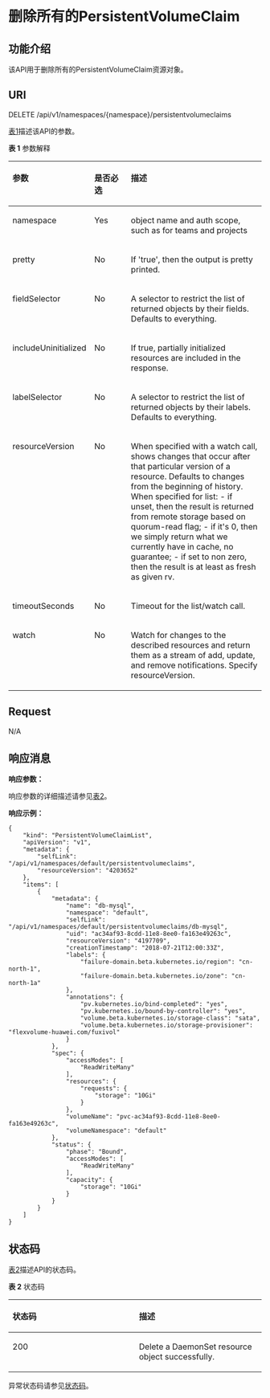# 删除所有的PersistentVolumeClaim<a name="cce_02_0118"></a>

## 功能介绍<a name="section14672911"></a>

该API用于删除所有的PersistentVolumeClaim资源对象。

## URI<a name="section64947336"></a>

DELETE /api/v1/namespaces/\{namespace\}/persistentvolumeclaims

[表1](#d0e27629)描述该API的参数。

**表 1**  参数解释

<a name="d0e27629"></a>
<table><thead align="left"><tr id="row38917299"><th class="cellrowborder" valign="top" width="22.45%" id="mcps1.2.4.1.1"><p id="p65293496"><a name="p65293496"></a><a name="p65293496"></a>参数</p>
</th>
<th class="cellrowborder" valign="top" width="16.33%" id="mcps1.2.4.1.2"><p id="p54281838"><a name="p54281838"></a><a name="p54281838"></a>是否必选</p>
</th>
<th class="cellrowborder" valign="top" width="61.22%" id="mcps1.2.4.1.3"><p id="p34752764"><a name="p34752764"></a><a name="p34752764"></a>描述</p>
</th>
</tr>
</thead>
<tbody><tr id="row63510539"><td class="cellrowborder" valign="top" width="22.45%" headers="mcps1.2.4.1.1 "><p id="p44080067"><a name="p44080067"></a><a name="p44080067"></a>namespace</p>
</td>
<td class="cellrowborder" valign="top" width="16.33%" headers="mcps1.2.4.1.2 "><p id="p13715659"><a name="p13715659"></a><a name="p13715659"></a>Yes</p>
</td>
<td class="cellrowborder" valign="top" width="61.22%" headers="mcps1.2.4.1.3 "><p id="p37226571"><a name="p37226571"></a><a name="p37226571"></a>object name and auth scope, such as for teams and projects</p>
</td>
</tr>
<tr id="row66603688"><td class="cellrowborder" valign="top" width="22.45%" headers="mcps1.2.4.1.1 "><p id="p26189648"><a name="p26189648"></a><a name="p26189648"></a>pretty</p>
</td>
<td class="cellrowborder" valign="top" width="16.33%" headers="mcps1.2.4.1.2 "><p id="p40986757"><a name="p40986757"></a><a name="p40986757"></a>No</p>
</td>
<td class="cellrowborder" valign="top" width="61.22%" headers="mcps1.2.4.1.3 "><p id="p31593006"><a name="p31593006"></a><a name="p31593006"></a>If 'true', then the output is pretty printed.</p>
</td>
</tr>
<tr id="row15901602"><td class="cellrowborder" valign="top" width="22.45%" headers="mcps1.2.4.1.1 "><p id="p12961365"><a name="p12961365"></a><a name="p12961365"></a>fieldSelector</p>
</td>
<td class="cellrowborder" valign="top" width="16.33%" headers="mcps1.2.4.1.2 "><p id="p43237616"><a name="p43237616"></a><a name="p43237616"></a>No</p>
</td>
<td class="cellrowborder" valign="top" width="61.22%" headers="mcps1.2.4.1.3 "><p id="p12586012"><a name="p12586012"></a><a name="p12586012"></a>A selector to restrict the list of returned objects by their fields. Defaults to everything.</p>
</td>
</tr>
<tr id="row46165248"><td class="cellrowborder" valign="top" width="22.45%" headers="mcps1.2.4.1.1 "><p id="p48397575"><a name="p48397575"></a><a name="p48397575"></a>includeUninitialized</p>
</td>
<td class="cellrowborder" valign="top" width="16.33%" headers="mcps1.2.4.1.2 "><p id="p27889523"><a name="p27889523"></a><a name="p27889523"></a>No</p>
</td>
<td class="cellrowborder" valign="top" width="61.22%" headers="mcps1.2.4.1.3 "><p id="p44458924"><a name="p44458924"></a><a name="p44458924"></a>If true, partially initialized resources are included in the response.</p>
</td>
</tr>
<tr id="row64586001"><td class="cellrowborder" valign="top" width="22.45%" headers="mcps1.2.4.1.1 "><p id="p64083559"><a name="p64083559"></a><a name="p64083559"></a>labelSelector</p>
</td>
<td class="cellrowborder" valign="top" width="16.33%" headers="mcps1.2.4.1.2 "><p id="p23385790"><a name="p23385790"></a><a name="p23385790"></a>No</p>
</td>
<td class="cellrowborder" valign="top" width="61.22%" headers="mcps1.2.4.1.3 "><p id="p15200829"><a name="p15200829"></a><a name="p15200829"></a>A selector to restrict the list of returned objects by their labels. Defaults to everything.</p>
</td>
</tr>
<tr id="row2589740"><td class="cellrowborder" valign="top" width="22.45%" headers="mcps1.2.4.1.1 "><p id="p8442363"><a name="p8442363"></a><a name="p8442363"></a>resourceVersion</p>
</td>
<td class="cellrowborder" valign="top" width="16.33%" headers="mcps1.2.4.1.2 "><p id="p12742791"><a name="p12742791"></a><a name="p12742791"></a>No</p>
</td>
<td class="cellrowborder" valign="top" width="61.22%" headers="mcps1.2.4.1.3 "><p id="p25533111"><a name="p25533111"></a><a name="p25533111"></a>When specified with a watch call, shows changes that occur after that particular version of a resource. Defaults to changes from the beginning of history. When specified for list: - if unset, then the result is returned from remote storage based on quorum-read flag; - if it's 0, then we simply return what we currently have in cache, no guarantee; - if set to non zero, then the result is at least as fresh as given rv.</p>
</td>
</tr>
<tr id="row28471408"><td class="cellrowborder" valign="top" width="22.45%" headers="mcps1.2.4.1.1 "><p id="p24482706"><a name="p24482706"></a><a name="p24482706"></a>timeoutSeconds</p>
</td>
<td class="cellrowborder" valign="top" width="16.33%" headers="mcps1.2.4.1.2 "><p id="p36942156"><a name="p36942156"></a><a name="p36942156"></a>No</p>
</td>
<td class="cellrowborder" valign="top" width="61.22%" headers="mcps1.2.4.1.3 "><p id="p39524679"><a name="p39524679"></a><a name="p39524679"></a>Timeout for the list/watch call.</p>
</td>
</tr>
<tr id="row20177796"><td class="cellrowborder" valign="top" width="22.45%" headers="mcps1.2.4.1.1 "><p id="p23788803"><a name="p23788803"></a><a name="p23788803"></a>watch</p>
</td>
<td class="cellrowborder" valign="top" width="16.33%" headers="mcps1.2.4.1.2 "><p id="p47844886"><a name="p47844886"></a><a name="p47844886"></a>No</p>
</td>
<td class="cellrowborder" valign="top" width="61.22%" headers="mcps1.2.4.1.3 "><p id="p50230566"><a name="p50230566"></a><a name="p50230566"></a>Watch for changes to the described resources and return them as a stream of add, update, and remove notifications. Specify resourceVersion.</p>
</td>
</tr>
</tbody>
</table>

## Request<a name="section47655118"></a>

N/A

## 响应消息<a name="section26242881"></a>

**响应参数：**

响应参数的详细描述请参见[表2](创建PersistentVolumeClaim-1.md#t8268aeafde034542ab17a36c7fca65c3)。

**响应示例：**

```
{
    "kind": "PersistentVolumeClaimList",
    "apiVersion": "v1",
    "metadata": {
        "selfLink": "/api/v1/namespaces/default/persistentvolumeclaims",
        "resourceVersion": "4203652"
    },
    "items": [
        {
            "metadata": {
                "name": "db-mysql",
                "namespace": "default",
                "selfLink": "/api/v1/namespaces/default/persistentvolumeclaims/db-mysql",
                "uid": "ac34af93-8cdd-11e8-8ee0-fa163e49263c",
                "resourceVersion": "4197709",
                "creationTimestamp": "2018-07-21T12:00:33Z",
                "labels": {
                    "failure-domain.beta.kubernetes.io/region": "cn-north-1",
                    "failure-domain.beta.kubernetes.io/zone": "cn-north-1a"
                },
                "annotations": {
                    "pv.kubernetes.io/bind-completed": "yes",
                    "pv.kubernetes.io/bound-by-controller": "yes",
                    "volume.beta.kubernetes.io/storage-class": "sata",
                    "volume.beta.kubernetes.io/storage-provisioner": "flexvolume-huawei.com/fuxivol"
                }
            },
            "spec": {
                "accessModes": [
                    "ReadWriteMany"
                ],
                "resources": {
                    "requests": {
                        "storage": "10Gi"
                    }
                },
                "volumeName": "pvc-ac34af93-8cdd-11e8-8ee0-fa163e49263c",
                "volumeNamespace": "default"
            },
            "status": {
                "phase": "Bound",
                "accessModes": [
                    "ReadWriteMany"
                ],
                "capacity": {
                    "storage": "10Gi"
                }
            }
        }
    ]
}
```

## 状态码<a name="section34859338"></a>

[表2](#d0e27756)描述API的状态码。

**表 2**  状态码

<a name="d0e27756"></a>
<table><thead align="left"><tr id="row40798935"><th class="cellrowborder" valign="top" width="50%" id="mcps1.2.3.1.1"><p id="p16379425"><a name="p16379425"></a><a name="p16379425"></a>状态码</p>
</th>
<th class="cellrowborder" valign="top" width="50%" id="mcps1.2.3.1.2"><p id="p51665068"><a name="p51665068"></a><a name="p51665068"></a>描述</p>
</th>
</tr>
</thead>
<tbody><tr id="row24120992"><td class="cellrowborder" valign="top" width="50%" headers="mcps1.2.3.1.1 "><p id="p7643299"><a name="p7643299"></a><a name="p7643299"></a>200</p>
</td>
<td class="cellrowborder" valign="top" width="50%" headers="mcps1.2.3.1.2 "><p id="p15127520"><a name="p15127520"></a><a name="p15127520"></a>Delete a DaemonSet resource object successfully.</p>
</td>
</tr>
</tbody>
</table>

异常状态码请参见[状态码](状态码.md)。

